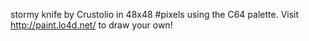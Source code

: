 stormy knife by Crustolio in 48x48 #pixels using the C64 palette. Visit http://paint.lo4d.net/ to draw your own! 